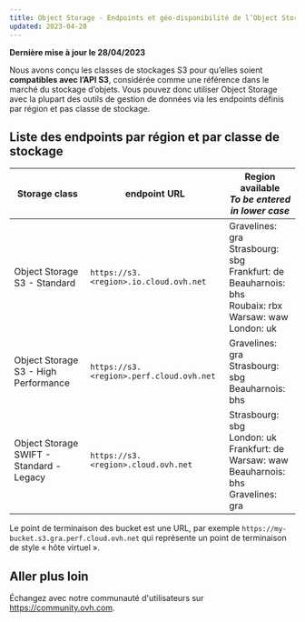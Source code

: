 ```yaml
---
title: Object Storage - Endpoints et géo-disponibilité de l’Object Storage
updated: 2023-04-28
---
```


<style>
td:nth-of-type(2) {
  white-space:nowrap;
}
</style>

**Dernière mise à jour le 28/04/2023**

Nous avons conçu les classes de stockages S3 pour qu’elles soient **compatibles avec l’API S3**, considérée comme une référence dans le marché du stockage d’objets. Vous pouvez donc utiliser Object Storage avec la plupart des outils de gestion de données via les endpoints définis par région et pas classe de stockage.

## Liste des endpoints par région et par classe de stockage 

| Storage class | endpoint URL | Region available<br><b><i>To be entered in lower case</i></b> |
| ------ | ------ | ------ |
| Object Storage S3 - Standard | `https://s3.<region>.io.cloud.ovh.net` | Gravelines: gra<br>Strasbourg: sbg<br> Frankfurt: de <br>Beauharnois: bhs <br>Roubaix: rbx <br>Warsaw: waw <br>London: uk |
| Object Storage S3 - High Performance |`https://s3.<region>.perf.cloud.ovh.net` | Gravelines: gra<br>Strasbourg: sbg<br>Beauharnois: bhs |
| Object Storage SWIFT - Standard - Legacy |`https://s3.<region>.cloud.ovh.net` | Strasbourg: sbg<br>London: uk<br>Frankfurt: de<br>Warsaw: waw<br>Beauharnois: bhs<br>Gravelines: gra |

Le point de terminaison des bucket est une URL, par exemple `https://my-bucket.s3.gra.perf.cloud.ovh.net` qui représente un point de terminaison de style « hôte virtuel ».

## Aller plus loin

Échangez avec notre communauté d'utilisateurs sur <https://community.ovh.com>.
